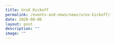 ```yaml
---
title: UroX Kickoff
permalink: /events-and-news/news/urox-kickoff/
date: 2020-08-06
layout: post
description: ""
image: ""
---
```

